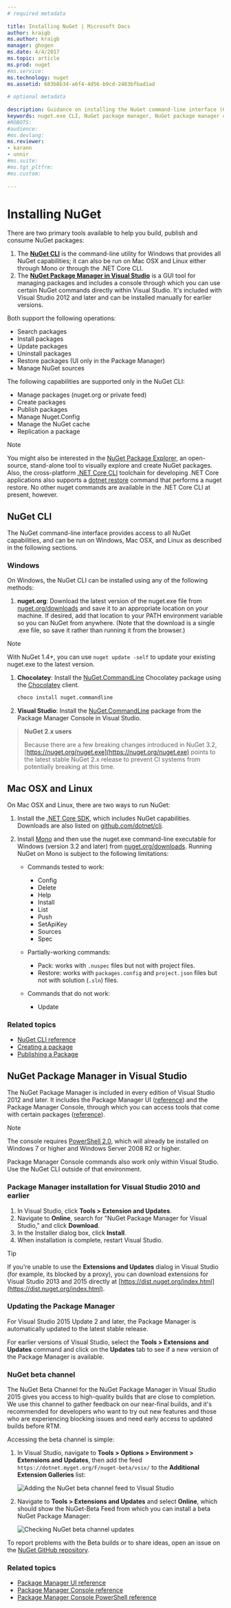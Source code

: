 ```yaml
--- 
# required metadata 
 
title: Installing NuGet | Microsoft Docs
author: kraigb 
ms.author: kraigb 
manager: ghogen 
ms.date: 4/4/2017
ms.topic: article 
ms.prod: nuget 
#ms.service: 
ms.technology: nuget 
ms.assetid: 683b8b34-a6f4-4d56-b9cd-2483bfbad1ad 
 
# optional metadata 
 
description: Guidance on installing the NuGet command-line interface (CLI) and the NuGet Package Manager for Visual Studio.
keywords: nuget.exe CLI, NuGet package manager, NuGet package manager console, NuGet for Visual Studio, NuGet beta channel
#ROBOTS: 
#audience: 
#ms.devlang: 
ms.reviewer:  
- karann 
- unnir 
#ms.suite:  
#ms.tgt_pltfrm: 
#ms.custom: 
 
---
```


# Installing NuGet

There are two primary tools available to help you build, publish and consume NuGet packages:

1. The [**NuGet CLI**](#nuget-cli) is the command-line utility for Windows that provides all NuGet capabilities; it can also be run on Mac OSX and Linux either through Mono or through the .NET Core CLI.
1. The [**NuGet Package Manager  in Visual Studio**](#nuget-package-manager-in-visual-studio) is a GUI tool for managing packages and includes a console through which you can use certain NuGet commands directly within Visual Studio. It's included with Visual Studio 2012 and later and can be installed manually for earlier versions.

Both support the following operations:

- Search packages
- Install packages
- Update packages
- Uninstall packages
- Restore packages (UI only in the Package Manager)
- Manage NuGet sources

The following capabilities are supported only in the NuGet CLI:

- Manage packages (nuget.org or private feed)
- Create packages 
- Publish packages
- Manage Nuget.Config
- Manage the NuGet cache
- Replication a package

> [!Note]
> You might also be interested in the [NuGet Package Explorer](https://github.com/NuGetPackageExplorer/NuGetPackageExplorer), an open-source, stand-alone tool to visually explore and create NuGet packages.
> Also, the cross-platform [.NET Core CLI](https://docs.microsoft.com/dotnet/articles/core/tools/index#installation) toolchain for developing .NET Core applications also supports a [dotnet restore](https://docs.microsoft.com/dotnet/articles/core/tools/dotnet-restore) command that performs a nuget restore. No other nuget commands are available in the .NET Core CLI at present, however. 


## NuGet CLI

The NuGet command-line interface provides access to all NuGet capabilities, and can be run on Windows, Mac OSX, and Linux as described in the following sections.

### Windows

On Windows, the NuGet CLI can be installed using any of the following methods:

1. **nuget.org**: Download the latest version of the nuget.exe file from [nuget.org/downloads](https://nuget.org/downloads) and save it to an appropriate location on your machine. If desired, add that location to your PATH environment variable so you can NuGet from anywhere. (Note that the download is a single .exe file, so save it rather than running it from the browser.)

> [!Note]
> With NuGet 1.4+, you can use `nuget update -self` to update your existing nuget.exe to the latest version.


1. **Chocolatey**: Install the [NuGet.CommandLine](http://chocolatey.org/packages/NuGet.CommandLine) Chocolatey package using the [Chocolatey](http://chocolatey.org) client. 

    ```bash
    choco install nuget.commandline
    ```
    
1. **Visual Studio**: Install the [NuGet.CommandLine](http://www.nuget.org/packages/NuGet.CommandLine/) package from the Package Manager Console in Visual Studio.

> **NuGet 2.x users**
>
> Because there are a few breaking changes introduced in NuGet 3.2, [https://nuget.org/nuget.exe](https://nuget.org/nuget.exe) points to the latest stable NuGet 2.x release to prevent CI systems from potentially breaking at this time.

<a name="compatibility-with-mono"></a>

## Mac OSX and Linux

On Mac OSX and Linux, there are two ways to run NuGet:

1. Install the [.NET Core SDK](https://www.microsoft.com/net/download/core), which includes NuGet capabilities. Downloads are also listed on [github.com/dotnet/cli](https://github.com/dotnet/cli).

1. Install [Mono](http://www.mono-project.com/docs/getting-started/install/) and then use the nuget.exe command-line executable for Windows (version 3.2 and later) from [nuget.org/downloads](https://nuget.org/downloads). Running NuGet on Mono is subject to the following limitations:

    - Commands tested to work:
        - Config
        - Delete
        - Help
        - Install
        - List
        - Push
        - SetApiKey
        - Sources
        - Spec

    - Partially-working commands:
        - Pack: works with `.nuspec` files but not with project files.
        - Restore: works with `packages.config` and `project.json` files but not with solution (`.sln`) files.

    - Commands that do not work:
        - Update


### Related topics

- [NuGet CLI reference](../tools/nuget-exe-cli-reference.md)
- [Creating a package](../create-packages/creating-a-package.md)
- [Publishing a Package](../create-packages/publish-a-package.md)


## NuGet Package Manager in Visual Studio

The NuGet Package Manager is included in every edition of Visual Studio 2012 and later. It includes the Package Manager UI ([reference](../tools/package-manager-ui.md)) and the Package Manager Console, through which you can access tools that come with certain packages ([reference](../tools/package-manager-console.md)).

> [!Note]
> The console requires [PowerShell 2.0](http://support.microsoft.com/kb/968929), which will already be installed on Windows 7 or higher and Windows Server 2008 R2 or higher.
>
> Package Manager Console commands also work only within  Visual Studio. Use the NuGet CLI outside of that environment.


### Package Manager installation for Visual Studio 2010 and earlier

1. In Visual Studio, click **Tools > Extension and Updates**.
1. Navigate to **Online**, search for "NuGet Package Manager for Visual Studio," and click **Download**.
1. In the Installer dialog box, click **Install**.
1. When installation is complete, restart Visual Studio.

> [!Tip]
> If you're unable to use the **Extensions and Updates** dialog in Visual Studio (for example, its blocked by a proxy), you can download extensions for Visual Studio 2013 and 2015 directly at [https://dist.nuget.org/index.html](https://dist.nuget.org/index.html).

### Updating the Package Manager

For Visual Studio 2015 Update 2 and later, the Package Manager is automatically updated to the latest stable release.

For earlier versions of Visual Studio, select the **Tools > Extensions and Updates** command and click on the **Updates** tab to see if a new version of the Package Manager is available.  

### NuGet beta channel

The NuGet Beta Channel for the NuGet Package Manager in Visual Studio 2015 gives you access to high-quality builds that are close to completion. We use this channel to gather feedback on our near-final builds, and it's recommended for developers who want to try out new features and those who are experiencing blocking issues and need early access to updated builds before RTM. 

Accessing the beta channel is simple:

1. In Visual Studio, navigate to **Tools > Options > Environment > Extensions and Updates**, then add the feed `https://dotnet.myget.org/F/nuget-beta/vsix/` to the **Additional Extension Galleries** list:

    ![Adding the NuGet beta channel feed to Visual Studio](media/BetaChannel-ToolsSettings.png)

1. Navigate to **Tools > Extensions and Updates** and select **Online**, which should show the NuGet-Beta Feed from which you can install a beta NuGet Package Manager:

    ![Checking NuGet beta channel updates](media/BetaChannel-ExtensionUpdate.png)

To report problems with the Beta builds or to share ideas, open an issue on the [NuGet GitHub repository](https://github.com/Nuget/Home).

### Related topics

- [Package Manager UI reference](../tools/package-manager-ui.md)
- [Package Manager Console reference](../tools/package-manager-console.md)
- [Package Manager Console PowerShell reference](../tools/powershell-reference.md)